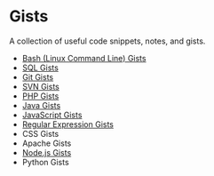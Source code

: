# Gists

A collection of useful code snippets, notes, and gists.

- [Bash (Linux Command Line) Gists](bash.md)
- [SQL Gists](SQL.md)
- [Git Gists](git.md)
- [SVN Gists](svn.md)
- [PHP Gists](php.md)
- [Java Gists](java.md)
- [JavaScript Gists](javascript.md)
- [Regular Expression Gists](regex.md)
- CSS Gists
- Apache Gists
- [Node.js Gists](node.js.md)
- Python Gists
